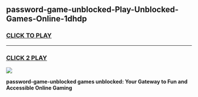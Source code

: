 
## password-game-unblocked-Play-Unblocked-Games-Online-1dhdp
<h3>
<a href="https://premium76.site?title=password-game-unblocked&ref=25A">CLICK TO PLAY</a></h3>
<hr>

<h3>
<a href="https://premium76.site?title=password-game-unblocked&ref=25A">CLICK 2 PLAY</a>
  
</h3>

<a href="https://premium76.site?title=password-game-unblocked&ref=25A"><img src="https://clearcache.store/games.png"></a>


**password-game-unblocked games unblocked: Your Gateway to Fun and Accessible Online Gaming**
